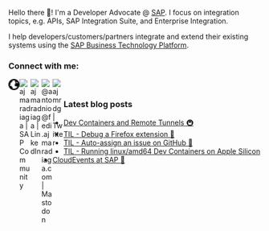 Hello there 👋! I'm a Developer Advocate @ [SAP](https://sap.com). I focus on integration topics, e.g. APIs, SAP Integration Suite, and Enterprise Integration. 

I help developers/customers/partners integrate and extend their existing systems using the [SAP Business Technology Platform](https://www.sap.com/uk/products/business-technology-platform.html).

### Connect with me:

[<img align="left" alt="ajmaradiaga.com" width="22px" src="https://raw.githubusercontent.com/iconic/open-iconic/master/svg/globe.svg" />][website]
[<img align="left" alt="ajmaradiaga | SAP Community" width="22px" src="https://cdn.jsdelivr.net/npm/simple-icons@v4.20.0/icons/sap.svg" />][SAP]
[<img align="left" alt="ajmaradiaga | LinkedIn" width="22px" src="https://cdn.jsdelivr.net/npm/simple-icons@v4.20.0/icons/linkedin.svg" />][linkedin]
[<img align="left" alt="@antonio@fedi.ajmaradiaga.com | Mastodon" width="22px" src="https://cdn.jsdelivr.net/npm/simple-icons@v4.20.0/icons/mastodon.svg" />][mastodon]
[<img align="left" alt="ajmrdg | Twitter" width="22px" src="https://cdn.jsdelivr.net/npm/simple-icons@v4.20.0/icons/twitter.svg" />][twitter]

<br />

### Latest blog posts
<!-- BLOG:START -->
- [Dev Containers and Remote Tunnels 🚇](http://www.ajmaradiaga.com/Remote-Tunnels/)
- [TIL - Debug a Firefox extension 🐞](http://www.ajmaradiaga.com/TIL-debug-a-firefox-extension/)
- [TIL - Auto-assign an issue on GitHub 🤖](http://www.ajmaradiaga.com/TIL-autoassign-an-issue-on-GitHub/)
- [TIL - Running linux/amd64 Dev Containers on Apple Silicon](http://www.ajmaradiaga.com/TIL-Running-Linux-DevContainers-in-AppleSilicon/)
- [CloudEvents at SAP 🌁](http://www.ajmaradiaga.com/cloud-events-at-sap/)
<!-- BLOG:END -->

[website]: https://ajmaradiaga.com
[twitter]: https://twitter.com/ajmrdg
[SAP]: https://profile.sap.com/profile/idbf9c7e7bec7d4fb5e87726eeb695bd40061688b3db602601682d6c4c7b907dbc
[linkedin]: https://www.linkedin.com/in/ajmaradiaga/
[mastodon]: https://fedi.ajmaradiaga.com/@antonio

<!--
**ajmaradiaga/ajmaradiaga** is a ✨ _special_ ✨ repository because its `README.md` (this file) appears on your GitHub profile.

Here are some ideas to get you started:

- 🔭 I’m currently working on ...
- 🌱 I’m currently learning ...
- 👯 I’m looking to collaborate on ...
- 🤔 I’m looking for help with ...
- 💬 Ask me about ...
- 📫 How to reach me: ...
- 😄 Pronouns: ...
- ⚡ Fun fact: ...
-->


